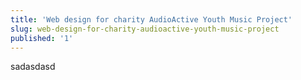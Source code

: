 ```yaml
---
title: 'Web design for charity AudioActive Youth Music Project'
slug: web-design-for-charity-audioactive-youth-music-project
published: '1'
---
```

<p>sadasdasd</p>